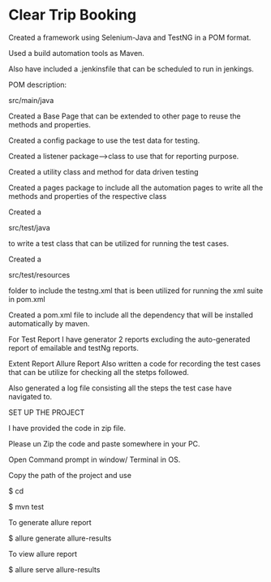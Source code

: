 # Clear Trip Booking
Created a framework using Selenium-Java and TestNG in a POM format.

Used a build automation tools as Maven.

Also have included a .jenkinsfile that can be scheduled to run in jenkings.

POM description:

src/main/java

Created a Base Page that can be extended to other page to reuse the methods and properties.

Created a config package to use the test data for testing.

Created a listener package-->class to use that for reporting purpose.

Created a utility class and method for data driven testing

Created a pages package to include all the automation pages to write all the methods and properties of the respective class

Created a

src/test/java

to write a test class that can be utilized for running the test cases.

Created a

src/test/resources

folder to include the testng.xml that is been utilized for running the xml suite in pom.xml

Created a pom.xml file to include all the dependency that will be installed automatically by maven.

For Test Report I have generator 2 reports excluding the auto-generated report of emailable and testNg reports.

Extent Report
Allure Report
Also written a code for recording the test cases that can be utilize for checking all the stetps followed.

Also generated a log file consisting all the steps the test case have navigated to.

SET UP THE PROJECT

I have provided the code in zip file.

Please un Zip the code and paste somewhere in your PC.

Open Command prompt in window/ Terminal in OS.

Copy the path of the project and use

$ cd

$ mvn test

To generate allure report

$ allure generate allure-results

To view allure report

$ allure serve allure-results


